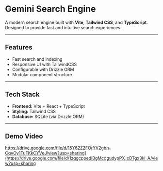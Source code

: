 #  Gemini Search Engine

A modern search engine built with **Vite**, **Tailwind CSS**, and **TypeScript**.  
Designed to provide fast and intuitive search experiences.

---

##  Features
- Fast search and indexing
- Responsive UI with TailwindCSS
- Configurable with Drizzle ORM
- Modular component structure

---

##  Tech Stack
- **Frontend:** Vite + React + TypeScript  
- **Styling:** Tailwind CSS  
- **Database:** SQLite (via Drizzle ORM)

---

##  Demo Video
 https://drive.google.com/file/d/15Y62Z2FOrYV2gbn-CqvOy1TuFKkCYVeJ/view?usp=sharing](https://drive.google.com/file/d/1zqgcppediBgMcdgudypPX_xDTgx3kI_A/view?usp=sharing
